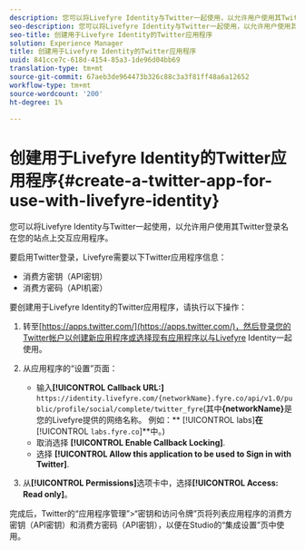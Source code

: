 ```yaml
---
description: 您可以将Livefyre Identity与Twitter一起使用，以允许用户使用其Twitter登录名在您的站点上交互应用程序。
seo-description: 您可以将Livefyre Identity与Twitter一起使用，以允许用户使用其Twitter登录名在您的站点上交互应用程序。
seo-title: 创建用于Livefyre Identity的Twitter应用程序
solution: Experience Manager
title: 创建用于Livefyre Identity的Twitter应用程序
uuid: 841cce7c-618d-4154-85a3-1de96d04bb69
translation-type: tm+mt
source-git-commit: 67aeb3de964473b326c88c3a3f81ff48a6a12652
workflow-type: tm+mt
source-wordcount: '200'
ht-degree: 1%

---
```



# 创建用于Livefyre Identity的Twitter应用程序{#create-a-twitter-app-for-use-with-livefyre-identity}

您可以将Livefyre Identity与Twitter一起使用，以允许用户使用其Twitter登录名在您的站点上交互应用程序。

要启用Twitter登录，Livefyre需要以下Twitter应用程序信息：

* 消费方密钥（API密钥）
* 消费方密码（API机密）

要创建用于Livefyre Identity的Twitter应用程序，请执行以下操作：

1. 转至[https://apps.twitter.com/](https://apps.twitter.com/)，然后登录您的Twitter帐户以创建新应用程序或选择现有应用程序以与Livefyre Identity一起使用。
1. 从应用程序的“设置”页面：

   * 输入&#x200B;**[!UICONTROL Callback URL:]** `https://identity.livefyre.com/{networkName}.fyre.co/api/v1.0/public/profile/social/complete/twitter_fyre`(其中&#x200B;**{networkName}**&#x200B;是您的Livefyre提供的网络名称。 例如：** [!UICONTROL labs]**在&#x200B;**[!UICONTROL `labs.fyre.co`]**&#x200B;中。)
   * 取消选择 **[!UICONTROL Enable Callback Locking]**.
   * 选择 **[!UICONTROL Allow this application to be used to Sign in with Twitter]**.

1. 从&#x200B;**[!UICONTROL Permissions]**&#x200B;选项卡中，选择&#x200B;**[!UICONTROL Access: Read only]**。

完成后，Twitter的“应用程序管理”>“密钥和访问令牌”页将列表应用程序的消费方密钥（API密钥）和消费方密码（API密钥），以便在Studio的“集成设置”页中使用。
